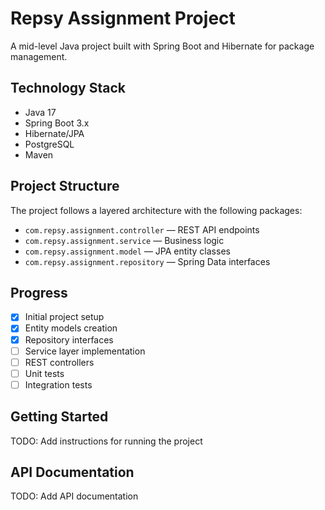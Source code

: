 # Repsy Assignment Project

A mid-level Java project built with Spring Boot and Hibernate for package management.

## Technology Stack
- Java 17
- Spring Boot 3.x
- Hibernate/JPA
- PostgreSQL
- Maven

## Project Structure
The project follows a layered architecture with the following packages:
- `com.repsy.assignment.controller` — REST API endpoints
- `com.repsy.assignment.service` — Business logic
- `com.repsy.assignment.model` — JPA entity classes
- `com.repsy.assignment.repository` — Spring Data interfaces

## Progress
- [x] Initial project setup
- [x] Entity models creation
- [x] Repository interfaces
- [ ] Service layer implementation
- [ ] REST controllers
- [ ] Unit tests
- [ ] Integration tests

## Getting Started
TODO: Add instructions for running the project

## API Documentation
TODO: Add API documentation
